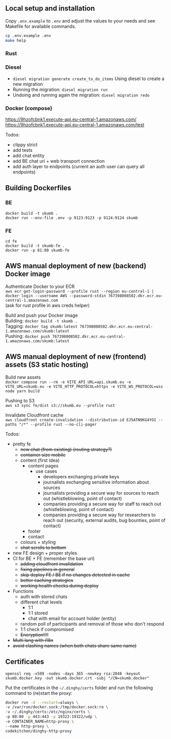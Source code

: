 ## Local setup and installation
Copy `.env.example` to `.env` and adjust the values to your needs and see Makefile for available commands.

```bash
cp .env.example .env
make help
```

### Rust
### Diesel
- `diesel migration generate create_to_do_items` Using diesel to create a new migration
- Running the migration: `diesel migration run`
- Undoing and running again the migration: `diesel migration redo`
### Docker (compose)


https://9hzofcbnk1.execute-api.eu-central-1.amazonaws.com/
https://9hzofcbnk1.execute-api.eu-central-1.amazonaws.com/test


Todos:
- clippy strict
- add tests
- add chat entity
- add BE chat uri + web transport connection
- add auth layer to endpoints (current an auth user can query all endpoints)


## Building Dockerfiles
### BE
`docker build -t skumb .` \
`docker run --env-file .env -p 9123:9123 -p 9124:9124 skumb`

### FE
`cd fe` \
`docker build -t skumb-fe .` \
`docker run -p 81:80 skumb-fe`



## AWS manual deployment of new (backend) Docker image

Authenticate Docker to your ECR \
`aws ecr get-login-password --profile rust --region eu-central-1 | docker login --username AWS --password-stdin 767398008502.dkr.ecr.eu-central-1.amazonaws.com` \
(ask for rust profile in aws creds helper)

Build and push your Docker image \
Building: `docker build -t skumb .` \
Tagging: `docker tag skumb:latest 767398008502.dkr.ecr.eu-central-1.amazonaws.com/skumb:latest` \
Pushing: `docker push 767398008502.dkr.ecr.eu-central-1.amazonaws.com/skumb:latest`

## AWS manual deployment of new (frontend) assets (S3 static hosting)

Build new assets \
`docker compose run --rm -e VITE_API_URL=api.skumb.eu -e VITE_URL=skumb.eu -e VITE_HTTP_PROTOCOL=https -e VITE_WS_PROTOCOL=wss node yarn build`

Pushing to S3 \
`aws s3 sync fe/dist s3://skumb.eu --profile rust`

Invalidate Cloudfront cache \
`aws cloudfront create-invalidation --distribution-id EJ5ATN9KG4YOI --paths "/*" --profile rust --no-cli-pager`

Todos:
- pretty fe
  - ~~new chat (from existing)
    (routing strategy?)~~
  - ~~container size mobile~~
  - content (first idea)
    - content pages 
      - use cases
        - developers exchanging private keys
        - journalists exchanging sensitive information about sources
        - journalists providing a secure way for sources to reach out (whistleblowing, point of contact)
        - companies providing a secure way for staff to reach out (whistleblowing, point of contact)
        - companies providing a secure way for researchers to reach out (security, external audits, bug bounties, point of contact)
    - footer
    - contact
  - colours + styling
  - ~~chat scrolls to bottom~~
- new FE design + proper styles
- CI for BE + FE (remember the base uri)
  - ~~adding cloudfront invalidation~~
  - ~~fixing pipelines in general~~
  - ~~skip deploy FE / BE if no changes detected in cache~~
  - ~~better caching strategies~~
  - ~~working health checks during deploy~~
- Functions
  - auth with stored chats
  - different chat levels
    - 1:1
    - 1:1 stored
    - chat with email for account holder (entity)
  - random poll of participants and removal of those who don't respond
  - 1:1 check if compromised
  - ~~Encryption!!!!~~
- ~~Multi lang with i18n~~
- ~~avoid clashing names (when both chats share same name)~~


## Certificates

`openssl req -x509 -nodes -days 365 -newkey rsa:2048 -keyout skumb.docker.key -out skumb.docker.crt -subj "/CN=skumb.docker"`

Put the certificates in the `~/.dinghy/certs` folder and run the following command to (re)start the proxy:

```bash
docker run -d --restart=always \
-v /var/run/docker.sock:/tmp/docker.sock:ro \
-v ~/.dinghy/certs:/etc/nginx/certs \
-p 80:80 -p 443:443 -p 19322:19322/udp \
-e CONTAINER_NAME=http-proxy \
--name http-proxy \
codekitchen/dinghy-http-proxy
```
